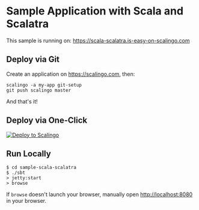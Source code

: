 # Sample Application with Scala and Scalatra

This sample is running on: https://scala-scalatra.is-easy-on-scalingo.com

## Deploy via Git

Create an application on https://scalingo.com, then:

```shell
scalingo -a my-app git-setup
git push scalingo master
```

And that's it!

## Deploy via One-Click

[![Deploy to Scalingo](https://cdn.scalingo.com/deploy/button.svg)](https://my.scalingo.com/deploy)

## Run Locally

```shell
$ cd sample-scala-scalatra
$ ./sbt
> jetty:start
> browse
```

If `browse` doesn't launch your browser, manually open [http://localhost:8080](http://localhost:8080) in your browser.
